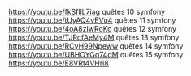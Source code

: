 https://youtu.be/fkSfllL7iag quêtes 10 symfony
https://youtu.be/tUyAQ4vEVu4 quêtes 11 symfony
https://youtu.be/4oA8zIwRoKc quêtes 12 symfony
https://youtu.be/TJRcfAeMy4M quêtes 13 symfony
https://youtu.be/RCyH99Npeww quêtes 14 symfony
https://youtu.be/UBHOYGq74dM quêtes 15 symfony
https://youtu.be/E8VRt4VHri8